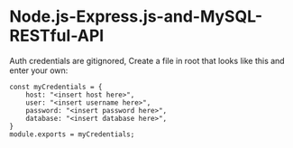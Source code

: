 # Node.js-Express.js-and-MySQL-RESTful-API
Auth credentials are gitignored, Create a file in root that 
looks like this and enter your own: 


    const myCredentials = {
        host: "<insert host here>",
        user: "<insert username here>",
        password: "<insert password here>",
        database: "<insert database here>",
    }
    module.exports = myCredentials;
